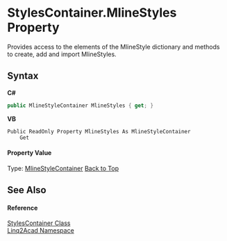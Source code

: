 # StylesContainer.MlineStyles Property 
 

Provides access to the elements of the MlineStyle dictionary and methods to create, add and import MlineStyles.

## Syntax

**C#**<br />
``` C#
public MlineStyleContainer MlineStyles { get; }
```

**VB**<br />
``` VB
Public ReadOnly Property MlineStyles As MlineStyleContainer
	Get
```


#### Property Value
Type: <a href="T_Linq2Acad_MlineStyleContainer.md#MlineStyleContainer-Class">MlineStyleContainer</a>
<a href="#StylesContainerMlineStyles-Property">Back to Top</a>

## See Also


#### Reference
<a href="T_Linq2Acad_StylesContainer.md#StylesContainer-Class">StylesContainer Class</a><br /><a href="N_Linq2Acad.md#Linq2Acad-Namespace">Linq2Acad Namespace</a><br />
